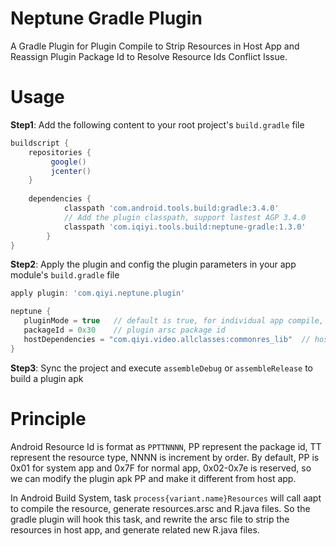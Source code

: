 # Neptune Gradle Plugin

A Gradle Plugin for Plugin Compile to Strip Resources in Host App and Reassign Plugin Package Id to Resolve Resource Ids Conflict Issue.

# Usage

**Step1**: Add the following content to your root project's `build.gradle` file

```gradle
buildscript {
    repositories {
         google()
         jcenter()
    }
    
    dependencies {
            classpath 'com.android.tools.build:gradle:3.4.0'
            // Add the plugin classpath, support lastest AGP 3.4.0
            classpath 'com.iqiyi.tools.build:neptune-gradle:1.3.0'
        }
}
```

**Step2**: Apply the plugin and config the plugin parameters in your app module's `build.gradle` file

```gradle
apply plugin: 'com.qiyi.neptune.plugin'

neptune {
   pluginMode = true   // default is true, for individual app compile, you can set it false
   packageId = 0x30    // plugin arsc package id
   hostDependencies = "com.qiyi.video.allclasses:commonres_lib"  // host app common resourece dependencies
}
```

**Step3**: Sync the project and execute `assembleDebug` or `assembleRelease` to build a plugin apk

# Principle

Android Resource Id is format as `PPTTNNNN`, PP represent the package id, TT represent the resource type, NNNN is increment by order.
By default, PP is 0x01 for system app and 0x7F for normal app, 0x02-0x7e is reserved, so we can modify the plugin apk PP and make it different from host app.

In Android Build System, task `process{variant.name}Resources` will call aapt to compile the resource, generate resources.arsc and R.java files.
So the gradle plugin will hook this task, and rewrite the arsc file to strip the resources in host app, and generate related new R.java files.
 